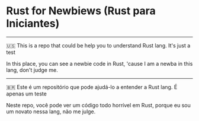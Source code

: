 # Rust for Newbiews (Rust para Iniciantes)
<hr></hr>
🇺🇸
This is a repo that could be help you to understand Rust lang. It's just a test

In this place, you can see a newbie code in Rust, 'cause I am a newba in this lang, don't judge me.

<hr></hr>

🇧🇷
Este é um repositório que pode ajudá-lo a entender a Rust lang. É apenas um teste

Neste repo, você pode ver um código todo horrível em Rust, porque eu sou um novato nessa lang, não me julge.
